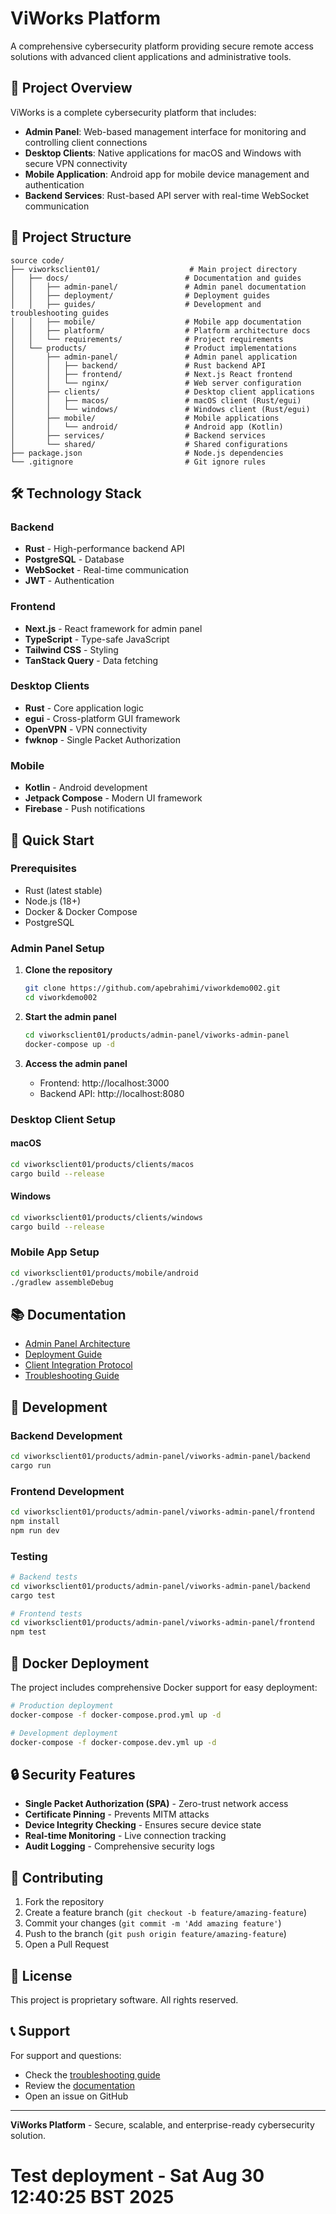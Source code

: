 # ViWorks Platform

A comprehensive cybersecurity platform providing secure remote access solutions with advanced client applications and administrative tools.

## 🚀 Project Overview

ViWorks is a complete cybersecurity platform that includes:

- **Admin Panel**: Web-based management interface for monitoring and controlling client connections
- **Desktop Clients**: Native applications for macOS and Windows with secure VPN connectivity
- **Mobile Application**: Android app for mobile device management and authentication
- **Backend Services**: Rust-based API server with real-time WebSocket communication

## 📁 Project Structure

```
source code/
├── viworksclient01/                    # Main project directory
│   ├── docs/                          # Documentation and guides
│   │   ├── admin-panel/               # Admin panel documentation
│   │   ├── deployment/                # Deployment guides
│   │   ├── guides/                    # Development and troubleshooting guides
│   │   ├── mobile/                    # Mobile app documentation
│   │   ├── platform/                  # Platform architecture docs
│   │   └── requirements/              # Project requirements
│   └── products/                      # Product implementations
│       ├── admin-panel/               # Admin panel application
│       │   ├── backend/               # Rust backend API
│       │   ├── frontend/              # Next.js React frontend
│       │   └── nginx/                 # Web server configuration
│       ├── clients/                   # Desktop client applications
│       │   ├── macos/                 # macOS client (Rust/egui)
│       │   └── windows/               # Windows client (Rust/egui)
│       ├── mobile/                    # Mobile applications
│       │   └── android/               # Android app (Kotlin)
│       ├── services/                  # Backend services
│       └── shared/                    # Shared configurations
├── package.json                       # Node.js dependencies
└── .gitignore                         # Git ignore rules
```

## 🛠️ Technology Stack

### Backend
- **Rust** - High-performance backend API
- **PostgreSQL** - Database
- **WebSocket** - Real-time communication
- **JWT** - Authentication

### Frontend
- **Next.js** - React framework for admin panel
- **TypeScript** - Type-safe JavaScript
- **Tailwind CSS** - Styling
- **TanStack Query** - Data fetching

### Desktop Clients
- **Rust** - Core application logic
- **egui** - Cross-platform GUI framework
- **OpenVPN** - VPN connectivity
- **fwknop** - Single Packet Authorization

### Mobile
- **Kotlin** - Android development
- **Jetpack Compose** - Modern UI framework
- **Firebase** - Push notifications

## 🚀 Quick Start

### Prerequisites
- Rust (latest stable)
- Node.js (18+)
- Docker & Docker Compose
- PostgreSQL

### Admin Panel Setup

1. **Clone the repository**
   ```bash
   git clone https://github.com/apebrahimi/viworkdemo002.git
   cd viworkdemo002
   ```

2. **Start the admin panel**
   ```bash
   cd viworksclient01/products/admin-panel/viworks-admin-panel
   docker-compose up -d
   ```

3. **Access the admin panel**
   - Frontend: http://localhost:3000
   - Backend API: http://localhost:8080

### Desktop Client Setup

#### macOS
```bash
cd viworksclient01/products/clients/macos
cargo build --release
```

#### Windows
```bash
cd viworksclient01/products/clients/windows
cargo build --release
```

### Mobile App Setup

```bash
cd viworksclient01/products/mobile/android
./gradlew assembleDebug
```

## 📚 Documentation

- [Admin Panel Architecture](viworksclient01/docs/admin-panel/ADMIN_PANEL_ARCHITECTURE_PLAN.md)
- [Deployment Guide](viworksclient01/docs/deployment/CONTAINER_DEPLOYMENT_GUIDE.md)
- [Client Integration Protocol](viworksclient01/docs/guides/CLIENT_INTEGRATION_PROTOCOL.md)
- [Troubleshooting Guide](viworksclient01/docs/guides/CLIENT_TROUBLESHOOTING_GUIDE.md)

## 🔧 Development

### Backend Development
```bash
cd viworksclient01/products/admin-panel/viworks-admin-panel/backend
cargo run
```

### Frontend Development
```bash
cd viworksclient01/products/admin-panel/viworks-admin-panel/frontend
npm install
npm run dev
```

### Testing
```bash
# Backend tests
cd viworksclient01/products/admin-panel/viworks-admin-panel/backend
cargo test

# Frontend tests
cd viworksclient01/products/admin-panel/viworks-admin-panel/frontend
npm test
```

## 🐳 Docker Deployment

The project includes comprehensive Docker support for easy deployment:

```bash
# Production deployment
docker-compose -f docker-compose.prod.yml up -d

# Development deployment
docker-compose -f docker-compose.dev.yml up -d
```

## 🔒 Security Features

- **Single Packet Authorization (SPA)** - Zero-trust network access
- **Certificate Pinning** - Prevents MITM attacks
- **Device Integrity Checking** - Ensures secure device state
- **Real-time Monitoring** - Live connection tracking
- **Audit Logging** - Comprehensive security logs

## 🤝 Contributing

1. Fork the repository
2. Create a feature branch (`git checkout -b feature/amazing-feature`)
3. Commit your changes (`git commit -m 'Add amazing feature'`)
4. Push to the branch (`git push origin feature/amazing-feature`)
5. Open a Pull Request

## 📄 License

This project is proprietary software. All rights reserved.

## 📞 Support

For support and questions:
- Check the [troubleshooting guide](viworksclient01/docs/guides/CLIENT_TROUBLESHOOTING_GUIDE.md)
- Review the [documentation](viworksclient01/docs/)
- Open an issue on GitHub

---

**ViWorks Platform** - Secure, scalable, and enterprise-ready cybersecurity solution.
# Test deployment - Sat Aug 30 12:40:25 BST 2025

